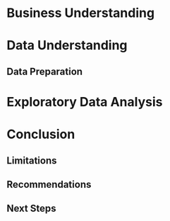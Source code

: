 # Business Understanding

# Data Understanding

## Data Preparation  

# Exploratory Data Analysis

# Conclusion

## Limitations

## Recommendations

## Next Steps
